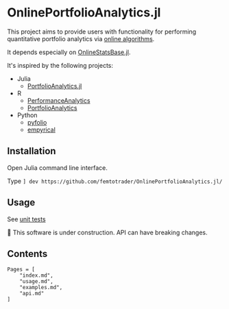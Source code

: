 # OnlinePortfolioAnalytics.jl

This project aims to provide users with functionality for performing quantitative portfolio analytics via [online algorithms](https://en.wikipedia.org/wiki/Online_algorithm).

It depends especially on [OnlineStatsBase.jl](https://joshday.github.io/OnlineStats.jl/).

It's inspired by the following projects:

- Julia
  - [PortfolioAnalytics.jl](https://github.com/doganmehmet/PortfolioAnalytics.jl)
- R
  - [PerformanceAnalytics](https://cran.r-project.org/web/packages/PerformanceAnalytics/)
  - [PortfolioAnalytics](https://cran.r-project.org/web/packages/PortfolioAnalytics/)
- Python
  - [pyfolio](https://github.com/quantopian/pyfolio)
  - [empyrical](https://quantopian.github.io/empyrical)

## Installation

Open Julia command line interface. 

Type `] dev https://github.com/femtotrader/OnlinePortfolioAnalytics.jl/`

## Usage

See [unit tests](https://github.com/femtotrader/OnlinePortfolioAnalytics.jl/tree/main/test)


🚧 This software is under construction. API can have breaking changes.

## Contents

```@contents
Pages = [
    "index.md",
    "usage.md",
    "examples.md",
    "api.md"
]
```
